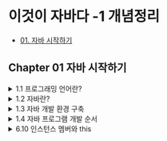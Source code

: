 # 이것이 자바다 -1 개념정리
 - [01. 자바 시작하기](#Chapter-01-자바-시작하기)

## Chapter 01 자바 시작하기

<details markdown="1">
<summary>1.1 프로그래밍 언어란?</summary>

- 컴퓨터가 이해하는 언어 ≠ 인간이 이해하는 언어 ( `서로 이해할 수 없다.` )
  > 둘 사이를 이어주는 다리 역할이 필요하다!  
  
---

- 프로그래밍 언어는 고급 언어와 저급 언어로 구분된다.
  - 고급 언어 : 컴퓨터와 대화할 수 있도록 만든 언어 중에서 사람이 쉽게 이해할 수 있는 언어
  
  > 컴퓨터가 바로 이해할 수 없어서 `컴파일(compile)` 과정을 통해 기계어로 변환한 후 컴퓨터가 사용한다.
  
  - 저급 언어 : 기계어에 가까운 언어  
  
  > 사람이 쉽게 이해할 수 없기 때문에 배우기 까다롭다.

---
- 일반적으로 프로그래밍 언어는 `C, C++, 자바(Java)`는 모두 고급 언어에 속한다.
- 이 언어들로 작성된 내용을 소스(source)라고 부르고, 이 소스는 컴파일러(compiler)라는 소프트웨어에 의해 기계어로 변환된 후 컴퓨터에서 실행할 수 있게 된다.

> 프로그램(program)이란 컴퓨터에서 특정 목적을 수행하기 위해 프로그래밍 언어로 작성된 소스를 기계어로 번역한 것을 말한다.
</details>

<details markdown="1">
<summary>1.2 자바란?</summary>

### 1.2.1 자바 소개  
- 1995년 썬 마이크로시스템즈(Sun Microsystems)에서 자바(Java)언어를 발표.
- 가전 제품에서 사용될 목적으로 고안된 오크(oak) 언어에서 시작.
- 1999년부터 단 한 번의 작성으로 모든 곳에서 실행 가능한 유일한 언어로 웹 어플리케이션 구축용 언어로 급부상.
---  
### 1.2.2 자바의 특징
**1. 이식성이 높은 언어**
> 이식성 : 서로 다른 실행 환경을 가진 시스템 간에 프로그램을 옮겨 실행할 수 있는 것
  
- 자바 언어로 개발된 프로그램은 소스 파일을 다시 수정하지 않아도, `자바 실행 환경(JRE : Java Runtime Environment)`이 설치되어 있는 모든 운영체제에서 실행 가능하다.  

**2. 객체 지향 언어**  
- 프로그램을 개발하는 기법으로 부품에 해당하는 객체들을 먼저 만들고, 이것들을 하나씩 조립 및 연결해서 전체 프로그램을 완성하는 기법을 `객체 지향 프로그래밍(OOP : Object Oriented Programming)`이라고 하고, 이때 사용되는 언어를 객체 지향 언어라고 한다.
> 자바는 100% 객체 지향 언어이다(하지만 자바로 객체 지향 언어를 이용하지 않으면, 객체 지향 프로그램이 아니다).  

**3. 함수적 스타일 코딩을 지원**
- 자바는 함수적 프로그래밍을 위해 `람다식(Lanbda Expresstions)`을 자바 8부터 지원한다. 람다식을 사용하면 컬렉션의 요소를 필터링, 매핑, 집계 처리하는데 쉬워지고, 코드가 간결해진다.  

**4. 메모리를 자동으로 관리**
- 자바는 개발자가 직접 메모리에 접근할 수 없도록 설계되었으며, 메모리는 자바가 직접 관리한다. 객체 생성 시 자동적으로 메모리 영역을 찾아서 할당하고, 사용이 완료되면 `쓰레기 수집기(Garbage Collector)`를 실행시켜 자동적으로 사용하지 않는 객체를 제거시켜준다.

**5. 다양한 어플리케이션 개발 가능**
- 자바는 윈도우, 리눅스, 유닉스, 맥 등 다양한 운영체제에서 실행되는 프로그램을 개발할 수 있다.   

**6. 멀티 스레드(Mulit-Thread)를 쉽게 구현 가능**
- 하나의 프로그램이 동시에 여러 작업을 처리해야 할 경우와 대용량 작업을 빨리 처리하기 위해 서브 작업으로 분리해서 병렬 처리하려면 멀티 스레드 프로그래밍이 필요하다. 자바는 스레드 생성 및 제어와 관련된 라이브러리 API를 제공하고 있기 때문에 실행되는 운영체제에 상관없이 멀티 스레드를 쉽게 구현할 수 있다.   

**7. 동적 로딩(Dynamic Loading)을 지원**
- 어플리케이션이 실행될 때 모든 객체가 생성되지 않고, 객체가 필요한 시점에 클래스를 동적 로딩해서 객체를 생성한다.   

**8. 막강한 오픈소스 라이브러리**
- 자바는 오픈소스(Open Source) 언어이기 때문에 자바 프로그램에서 사용하는 라이브러리 또한 오픈소스가 넘쳐난다. 검증된 오픈소스 라이브러리를 사용하면 개발 기간을 단축하면서 안전성이 높은 어플리케이션을 쉽게 개발할 수 있다.   
---

### 1.2.3 자바 가상 기계(JVM)  
- 자바 프로그램은 완전한 기계어가 아닌, 중간 단계의 바이트 코드이기 때문에 이것을 해석하고 실행할 수 있는 가상의 운영체제가 필요하다. 이것이 `자바 가상 기계(JVM : Java Virtual Machine)이다.
- JVM은 실 운영체제를 대신해서 자바 프로그램을 실행하는 가상의 운영체제 역할을 한다.
  > 운영체제별로 프로그램을 실행하고 관리하는 방법이 다르기 때문에 운영체제별로 자바 프로그램을 별도로 개발하는 것보다 운영체제와 자바 프로그램을 중계하는 JVM을 두어 자바 프로그램이 여러 운영체제에서 동일한 실행 결과가 나오도록 설계한 것이다.

- 바이트 코드는 모든 JVM에서 동일한 실행 결과를 보장하지만, JVM은 운영체제에 종속적이다.(운영체제에 맞는 JVM이 설치되어야 한다)

<p align = "center"><img src = "https://user-images.githubusercontent.com/106001755/170177138-5bb2e637-7e55-4e64-955a-cb539bb80f32.png" width="300" height="400"></p>

<div align = "center">
JVM, 자바 프로그램의 실행 단계
</div>
</details>

<details markdown="1">
<summary>1.3 자바 개발 환경 구축</summary>
</details>

<details markdown="1">
<summary>1.4 자바 프로그램 개발 순서</summary>

### 1.4.1 소스 작성에서부터 실행까지  
자바 프로그램을 개발하려면 다음과 같은 순서로 진행해야 한다.

<p align = "center"><img src = "https://user-images.githubusercontent.com/106001755/170179296-7d3043be-cd8f-41e2-99f4-f42e8d0b7d51.png" width ="300" height="200"></p>

자바 프로그램을 개발하려면 우선 파일 확장명이 `.java`인 텍스트 파일을 생성하고 프로그램 소스를 작성한다. 이렇게 만들어진 파일을 `자바 소스 파일`이라고 한다. 작성 완료된 자바 소스 파일은 `컴파일러(javac.exe)`로 컴파일해야 한다. 컴파일이 성공되면 확장명이 `.class`인 `바이트 코드 파일`이 생성된다.

바이트 코드 파일은 완전한 기계어가 아니므로 단독으로 실행할 수 없고 JVM이 실행되어야 한다. JVM을 구동시키는 명령어는 `java.exe`이다.
> 주의할 점은 java.exe로 바이트 코드 파일을 실행할 때는 `.class` 확장명을 제외한 이름을 입력해야 한다.

java.exe 명령어가 실행되면 JVM은 바이트 코드 파일을 메모리로 로드하고, 최적의 기계어로 번역한다. 그리고 `main()` 메서드를 찾아 실행시킨다. 자바 소스 작성에서부터 실행까지의 과정을 도식화하면 다음과 같다.

<p align = "center"><img src = "https://user-images.githubusercontent.com/106001755/170181841-186f74c1-e0c4-4fdb-ab52-390a681191ea.png" width="550" height="200"></p>

### 1.4.2 프로그램 소스 분석
자바 실행 프로그램은 반드시 `클래스(class)` 블록과 `main() 메서드(method)` 블록으로 구성되어야 한다. 메서드 블록은 단독으로 작성될 수 없고 항상 클래스 블록 내부에서 작성되어야 한다.
- 클래스 : 필드 또는 메서드를 포함하는 블록
- 메서드 : 어떤 일을 처리하는 실행문들을 모아 놓은 블록

```java
public class Hello {
  public static void main(String[] args) {
   System.out.println("Hello, welcome to the java world!");
   }
  }
}
```

`Hello`가 클래스 이름이고, 그 다음에 있는 중괄호({)부터 그와 짝을 이루는 중괄호(})까지가 클래스 블록이다.

<p align = "center"><img src = "https://user-images.githubusercontent.com/106001755/170183347-22b6cb80-ef56-4160-b213-79a7f70ca2b9.png" width="500" height="150"></p>

- 클래스 이름은 소스 파일명과 대소문자가 일치해야 한다.
- 숫자로 시작할 수 없다.
- 공백을 포함해서는 안 된다.

메서드는 클래스처럼 이름과 블록을 가진다. `main`이 메서드 이름이고, 중괄호({)부터 그와 짝을 이루는 중괄호(})까지가 메서드 블록이다.

<p align = "center"><img src = "https://user-images.githubusercontent.com/106001755/170183958-493542d8-4cc0-4581-b77e-d7735c50440b.png" width="500" height="150"></p>




</details>

<details markdown="1">
<summary>6.10 인스턴스 멤버와 this</summary>
### 6.10.3 정적 초기화 블록
정적 필드는 다음과 같이 필드 선언과 동시에 초기값을 주는 것이 보통이다.

`static double pi = 3.14159;`

- **생성자에서 초기화 작업을 할 수 없다.** 생성자는 객체 생성 시에만 실행되기 때문이다.

- 자바는 정적 필드의 초기화 작업을 위해서 `정적 블록(static)`을 제공한다.

- **정적 블록은 클래스가 메모리로 로딩될 때 자동적으로 실행된다.(= 프로그램이 시작되자마자)** 정적 블록은 클래스 내부에 여러 개가 선언되어도 상관없다.
> 프로그램이 실행될 때 정적 블록은 자동적으로 실행된다.

- 클래스가 메모리로 로딩될 때 선언된 순서대로 실행된다.

### 6.12 패키지
넘어감!(자연스럽게 배우는 내용이라서...)

### 6.13 접근 제한자
public, protected, 생략("default"라고 부른다), private

접근 지정자의 목적
- 클래스나 일부 멤버를 **공개하지 않고** 다른 클래스에서 **접근하지 못하도록** 막음(**information hiding**)
- 






```java
public static TelevisionExample {
  public static void main(String args[]) {
    System.out.println(Television.info);
    }
  }
}

public class Television {
  static String company = "Samsung";
  static String model = "LCD";
  static String info;
  
  static {
    info = company + "-" + model;
  }
}
```

### 6.10.4 정적 메서드와 블록 선언 시 주의할 점
- 정적 메서드와 정적 블록을 선언할 때 주의할 점은 객체가 없어도 실행된다는 특징 때문에, 이들 내부에 인스턴스 메서드를 사용할 수 없다.
- 객체 자신의 참조인 `this` 키워드도 사용이 불가능하다.
> static은 static 끼리 논다.

### 6.10.5 싱글톤(Singleton)
- 하나의 어플리케이션 내에서 단 하나만 생성되는 객체(뒤로 미룸!)

## 6.11 final 필드와 상수
### 6.11.1 final 필드
- 최종적인 값을 가지고 있는 필드 = 값을 변경할 수 없는 필드

<p align = "center"><img src = "https://user-images.githubusercontent.com/106001755/170189712-2f56e51c-f70c-4fac-82bd-8185d925aa5e.png" width="300" height="450"></p>

final 필드의 초기값을 줄 수 있는 방법은 두 가지 밖에 없다.

1. 필드 선언 시에 주는 방법

2. 생성자에서 주는 방법


[ Person.java ] final 필드 선언과 초기화
```java
public class Person {
  final String nation = "Korea";  // 생성자 초기화를 해줘야 한다.
  final Stirng ssn;
  String name;
  
  public Person(Stirng ssn, String name) {
    this.ssn = ssn;
    this.name = name;
  }
}
```

[ PersonExample.java ] 필드 테스트
```java
public class PersonExample {
  public static void main(String[] args) {
    Person p1 = new Person("123456-1234567", "계백");
    
    System.out.println(p1.nation);
    System.out.println(p1.ssn);
    System.out.println(p1.name);
    
    //p1.nation = "usa";
    //p1.ssn = "654321-7654321";
    p1.name = "을지문덕";
  }
}
```

출력 결과
```java
Korea
123456-1234567
계백
```

### 6.11.2 상수(static final)
일반적으로 불변의 값을 상수라고 부른다. final 필드는 한 번 초기화되면 수정할 수 없는 필드라고 했다. 그렇다면 final 필드를 상수라고 불러도 되지 않을까? 하지만 final 필드를 상수라고 부르진 않는다. 불변의 값은 객체마다 저장할 필요가 없는 공용성을 띄고 있으며, 여러 가지 값으로 초기화될 수 없기 때문이다. final 필드는 객체마다 저장되고, 생성자의 매개값을 통해서 여러 가지 값을 가질 수 있기 때문에 상수가 될 수 없다.

pi = 3.141592... // 변하지 않는 값(상수)  
누군가 pi가 몇이냐 했을 때 "3"이라 하면 변한 것이다.

```java
Person p1 = new Person("3.14", "PI1");
Person p2 = new Person("3", "PI2");

p1.printPi();
p2.printPi();
```

상수는 static이면서 final이어야 한다. static final 필드는 객체마다 저장되지 않고, 클래스에만 포함된다. 그리고 한 번 초기값이 저장되면 변경할 수 없다.

그냥 final은 상수가 아니고, static final ~ 하면 상수가 된다.(static은 하나밖에 없기 때문)

클래스 변수(필드)는 클래스당 하나만 가지고 있다.(클래스 안에서 하나씩 가지고 있다는 뜻)





</details>
